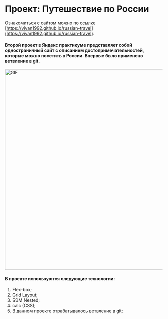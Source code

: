 # Проект: Путешествие по России

Ознакомиться с сайтом можно по ссылке [https://vivan1992.github.io/russian-travel](https://vivan1992.github.io/russian-travel).

#### Второй проект в Яндекс практикуме представляет собой одностраничный сайт с описанием достопримечательностей, которые можно посетить в России. Впервые было применено ветвление в git.

<img alt="GIF" src="https://github.com/vivan1992/russian-travel/blob/e0b1c4742dbba509be7073d9118f7ca4f0299197/travel.gif?raw=true" width="640"/>

#### В проекте используются следующие технологии:
1. Flex-box;
2. Grid Layout;
3. БЭМ Nested;
4. calc (CSS);
5. В данном проекте отрабатывалось ветвление в git;
